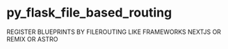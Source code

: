 # py_flask_file_based_routing

REGISTER BLUEPRINTS BY FILEROUTING LIKE FRAMEWORKS NEXTJS OR REMIX OR ASTRO
